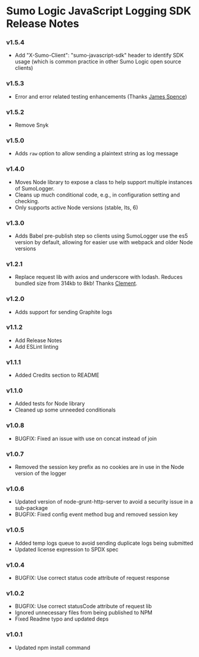 # Sumo Logic JavaScript Logging SDK Release Notes

### v1.5.4
* Add "X-Sumo-Client": "sumo-javascript-sdk" header to identify SDK usage (which is common practice in other Sumo Logic open source clients)

### v1.5.3
* Error and error related testing enhancements (Thanks [James Spence](https://github.com/jamesaspence))

### v1.5.2
* Remove Snyk

### v1.5.0
* Adds `raw` option to allow sending a plaintext string as log message

### v1.4.0
* Moves Node library to expose a class to help support multiple instances of SumoLogger.
* Cleans up much conditional code, e.g., in configuration setting and checking.
* Only supports active Node versions (stable, lts, 6)

### v1.3.0
* Adds Babel pre-publish step so clients using SumoLogger use the es5 version by default, allowing for easier use with webpack and older Node versions

### v1.2.1
* Replace request lib with axios and underscore with lodash. Reduces bundled size from 314kb to 8kb! Thanks [Clement](https://github.com/clementallen).

### v1.2.0
* Adds support for sending Graphite logs

### v1.1.2
* Add Release Notes
* Add ESLint linting

### v1.1.1
* Added Credits section to README

### v1.1.0
* Added tests for Node library
* Cleaned up some unneeded conditionals

### v1.0.8
* BUGFIX: Fixed an issue with use on concat instead of join

### v1.0.7
* Removed the session key prefix as no cookies are in use in the Node version of the logger

### v1.0.6
* Updated version of node-grunt-http-server to avoid a security issue in a sub-package
* BUGFIX: Fixed config event method bug and removed session key

### v1.0.5
* Added temp logs queue to avoid sending duplicate logs being submitted
* Updated license expression to SPDX spec

### v1.0.4
* BUGFIX: Use correct status code attribute of request response

### v1.0.2
* BUGFIX: Use correct statusCode attribute of request lib
* Ignored unnecessary files from being published to NPM
* Fixed Readme typo and updated deps

### v1.0.1
* Updated npm install command
